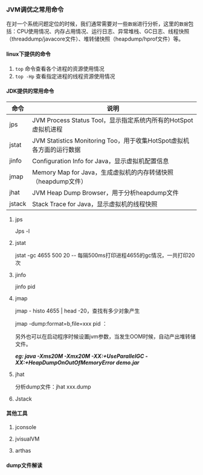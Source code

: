 ### JVM调优之常用命令

在对一个系统问题定位的时候，我们通常需要对一些`数据`进行分析，这里的`数据`包括：CPU使用情况、内存占用情况、运行日志、异常堆栈、GC日志、线程快照（threaddump/javacore文件）、堆转储快照（heapdump/hprof文件）等。

#### linux下提供的命令

1. `top`  命令查看各个进程的资源使用情况
2. `top -Hp`  查看指定进程的线程资源使用情况

#### JDK提供的常用命令

| 命令   | 说明                                                         |
| ------ | ------------------------------------------------------------ |
| jps    | JVM Process Status Tool，显示指定系统内所有的HotSpot虚拟机进程 |
| jstat  | JVM Statistics Monitoring Too，用于收集HotSpot虚拟机各方面的运行数据 |
| jinfo  | Configuration Info for Java，显示虚拟机配置信息              |
| jmap   | Memory Map for Java，生成虚拟机的内存转储快照（heapdump文件） |
| jhat   | JVM Heap Dump Browser，用于分析heapdump文件                  |
| jstack | Stack Trace for Java，显示虚拟机的线程快照                   |



1. jps

   Jps -l

   

   

2. jstat

   jstat -gc 4655 500 20 -- 每隔500ms打印进程4655的gc情况，一共打印20次

   

3. jinfo

   jinfo pid

   

4. jmap

   jmap - histo 4655 | head -20，查找有多少对象产生

   jmap -dump:format=b,file=xxx pid ：

   另外也可以在启动程序时候设置jvm参数，当发生OOM时候，自动产出堆转储文件。

   ***eg: java -Xms20M -Xmx20M -XX:+UseParallelGC -XX:+HeapDumpOnOutOfMemoryError demo.jar***

   

5. jhat

   分析dump文件：jhat xxx.dump 

6. Jstack



#### 其他工具

1. jconsole

2. jvisualVM

3. arthas

   

#### dump文件解读

